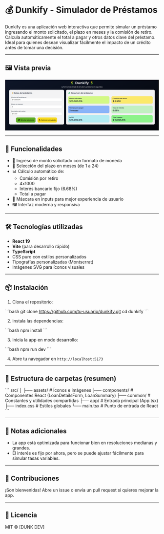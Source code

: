 # 💰 Dunkify - Simulador de Préstamos

Dunkify es una aplicación web interactiva que permite simular un préstamo ingresando el monto solicitado, el plazo en meses y la comisión de retiro. Calcula automáticamente el total a pagar y otros datos clave del préstamo. Ideal para quienes desean visualizar fácilmente el impacto de un crédito antes de tomar una decisión.

---

## 🖼️ Vista previa

![Dunkify Preview](./src/assets/img/Dunkify.png)

---

## 🚀 Funcionalidades

- 💸 Ingreso de monto solicitado con formato de moneda
- 📆 Selección del plazo en meses (de 1 a 24)
- 📊 Cálculo automático de:
  - Comisión por retiro
  - 4x1000
  - Interés bancario fijo (6.68%)
  - Total a pagar
- 🧮 Máscara en inputs para mejor experiencia de usuario
- 🖼️ Interfaz moderna y responsiva

---

## 🛠️ Tecnologías utilizadas

- **React 19**
- **Vite** (para desarrollo rápido)
- **TypeScript**
- CSS puro con estilos personalizados
- Tipografías personalizadas (Montserrat)
- Imágenes SVG para íconos visuales

---

## 📦 Instalación

1. Clona el repositorio:

\`\`\`bash
git clone https://github.com/tu-usuario/dunkify.git
cd dunkify
\`\`\`

2. Instala las dependencias:

\`\`\`bash
npm install
\`\`\`

3. Inicia la app en modo desarrollo:

\`\`\`bash
npm run dev
\`\`\`

4. Abre tu navegador en `http://localhost:5173`

---

## 📁 Estructura de carpetas (resumen)

\`\`\`
src/
│
├── assets/ # Íconos e imágenes
├── components/ # Componentes React (LoanDetailsForm, LoanSummary)
├── common/ # Constantes y utilidades compartidas
├── app/ # Entrada principal (App.tsx)
├── index.css # Estilos globales
└── main.tsx # Punto de entrada de React
\`\`\`

---

## 📌 Notas adicionales

- La app está optimizada para funcionar bien en resoluciones medianas y grandes.
- El interés es fijo por ahora, pero se puede ajustar fácilmente para simular tasas variables.

---

## 🤝 Contribuciones

¡Son bienvenidas! Abre un issue o envía un pull request si quieres mejorar la app.

---

## 📄 Licencia

MIT © [DUNK DEV]
